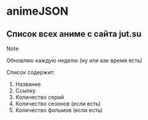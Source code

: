 # animeJSON
## Список всех аниме с сайта jut.su

> [!NOTE]
> Обновляю каждую неделю (ну или как время есть)

Список содержит:
1. Название
2. Ссылку
3. Количество серий
4. Количество сезонов (если есть)
5. Количество фильмов (если есть)
